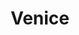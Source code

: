 ---
title: Venice
excerpt: "Where whispers dance on liquid streets"
subgalleries: true
tags:
  - 🌊Coastal
  - 🍝Italy
header:
  overlay_image: /venice/venice-3v1.jpg
---